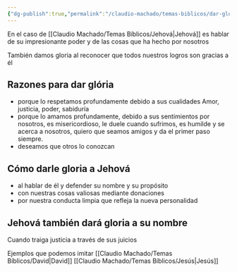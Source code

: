 ```yaml
---
{"dg-publish":true,"permalink":"/claudio-machado/temas-biblicos/dar-gloria/","tags":["Jehová","Dios"]}
---
```


En el caso de [[Claudio Machado/Temas Bíblicos/Jehová\|Jehová]] es hablar de su impresionante poder y de las cosas que ha hecho por nosotros 

También damos gloria al reconocer que todos nuestros logros son gracias a él 

## Razones para dar glória 

- porque lo respetamos profundamente debido a sus cualidades Amor, justicia, poder, sabiduría 
- porque lo amamos profundamente, debido a sus sentimientos por nosotros, es misericordioso, le duele cuando sufrimos, es humilde y se acerca a nosotros, quiero que seamos amigos y da el primer paso siempre.
- deseamos que otros lo conozcan 

## Cómo darle gloria a Jehová 

- al hablar de él y defender su nombre y su propósito 
- con nuestras cosas valiosas mediante donaciones 
- por nuestra conducta limpia que refleja la nueva personalidad 

## Jehová también dará gloria a su nombre 

Cuando traiga justicia a través de sus juicios 

Ejemplos que podemos imitar 
[[Claudio Machado/Temas Bíblicos/David\|David]] 
[[Claudio Machado/Temas Bíblicos/Jesús\|Jesús]]

